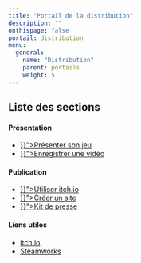 ```yaml
---
title: "Portail de la distribution"
description: ""
onthispage: false
portail: distribution
menu:
  general:
    name: "Distribution"
    parent: portails
    weight: 5
---
```


## Liste des sections

<div id="index-flex-container">
    <section>
        <h4>Présentation</h4>
        <ul>
          <li><a href="{{< ref "distribution/presentation.md" >}}">Présenter son jeu</a></li>
          <li><a href="{{< ref "distribution/presentation.md" >}}">Enregistrer une vidéo</a></li>
        </ul>
    </section>
    <section>
    	<h4>Publication</h4>
        <ul>
          <li><a href="{{< ref "distribution/itch.io.md" >}}">Utiliser itch.io</a></li>
          <li><a href="{{< ref "distribution/site.md" >}}">Créer un site</a></li>
          <li><a href="{{< ref "distribution/presskit.md" >}}">Kit de presse</a></li>
        </ul>
    </section>
    <section>
    	<h4>Liens utiles</h4>
        <ul>
          <li><a href="https://itch.io/">itch.io</a></li>
          <li><a href="https://partner.steamgames.com/">Steamworks</a></li>
        </ul>
    </section>
</div>
